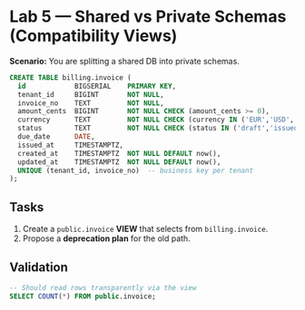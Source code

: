 # Lab 5 — Shared vs Private Schemas (Compatibility Views)

**Scenario:** You are splitting a shared DB into private schemas.

```sql
CREATE TABLE billing.invoice (
  id            BIGSERIAL    PRIMARY KEY,
  tenant_id     BIGINT       NOT NULL,
  invoice_no    TEXT         NOT NULL,
  amount_cents  BIGINT       NOT NULL CHECK (amount_cents >= 0),
  currency      TEXT         NOT NULL CHECK (currency IN ('EUR','USD','GBP')),
  status        TEXT         NOT NULL CHECK (status IN ('draft','issued','void','cancelled')),
  due_date      DATE,
  issued_at     TIMESTAMPTZ,
  created_at    TIMESTAMPTZ  NOT NULL DEFAULT now(),
  updated_at    TIMESTAMPTZ  NOT NULL DEFAULT now(),
  UNIQUE (tenant_id, invoice_no)  -- business key per tenant
);
```

## Tasks
1) Create a `public.invoice` **VIEW** that selects from `billing.invoice`.  
3) Propose a **deprecation plan** for the old path.

## Validation
```sql
-- Should read rows transparently via the view
SELECT COUNT(*) FROM public.invoice;
```
